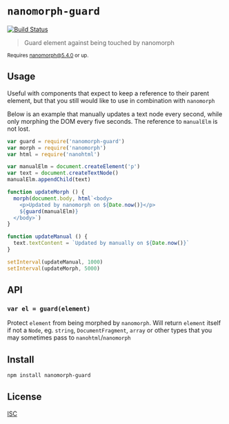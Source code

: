 # `nanomorph-guard`

[![Build Status](https://travis-ci.com/hyperdivision/nanomorph-guard.svg?branch=master)](https://travis-ci.com/hyperdivision/nanomorph-guard)

> Guard element against being touched by nanomorph

<small>Requires nanomorph@5.4.0 or up.</small>

## Usage

Useful with components that expect to keep a reference to their parent element,
but that you still would like to use in combination with `nanomorph`

Below is an example that manually updates a text node every second, while
only morphing the DOM every five seconds. The reference to `manualElm` is not
lost.

```js
var guard = require('nanomorph-guard')
var morph = require('nanomorph')
var html = require('nanohtml')

var manualElm = document.createElement('p')
var text = document.createTextNode()
manualElm.appendChild(text)

function updateMorph () {
  morph(document.body, html`<body>
    <p>Updated by nanomorph on ${Date.now()}</p>
    ${guard(manualElm)}
  </body>`)
}

function updateManual () {
  text.textContent = `Updated by manually on ${Date.now()}`
}

setInterval(updateManual, 1000)
setInterval(updateMorph, 5000)
```

## API

### `var el = guard(element)`

Protect `element` from being morphed by `nanomorph`. Will return `element`
itself if not a `Node`, eg. `string`, `DocumentFragment`, `array` or other types
that you may sometimes pass to `nanohtml`/`nanomorph`

## Install

```sh
npm install nanomorph-guard
```

## License

[ISC](LICENSE)
